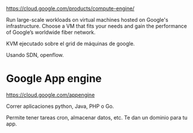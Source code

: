 https://cloud.google.com/products/compute-engine/

Run large-scale workloads on virtual machines hosted on Google's infrastructure. Choose a VM that fits your needs and gain the performance of Google’s worldwide fiber network.

KVM ejecutado sobre el grid de máquinas de google.

Usando SDN, openflow.


# Google App engine
https://cloud.google.com/appengine

Correr aplicaciones python, Java, PHP o Go.

Permite tener tareas cron, almacenar datos, etc.
Te dan un dominio para tu app.
